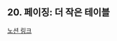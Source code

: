 ## 20. 페이징: 더 작은 테이블

[노션 링크](https://parallel-shrine-c64.notion.site/20-1dd7d6692ca880059968d4d5aff18e88)